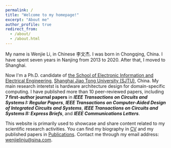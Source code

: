 ```yaml
---
permalink: /
title: "Welcome to my homepage!"
excerpt: "About me"
author_profile: true
redirect_from: 
  - /about/
  - /about.html
---
```


My name is Wenjie Li, in Chinese 李文杰. I was born in Chongqing, China. I have spent seven years in Nanjing from 2013 to 2020. After that, I moved to Shanghai. 

Now I'm a Ph.D. candidate of [the School of Electronic Information and Electrical Engineering](https://www.seiee.sjtu.edu.cn/), [Shanghai Jiao Tong University (SJTU)](https://www.sjtu.edu.cn/), China. My main research interetst is hardware architecture design for domain-specific computing. I have published more than 10 peer-reviewed papers, including **7 first-author journal papers** in ***IEEE Transactions on Circuits and Systems I: Regular Papers***, ***IEEE Transactions on Computer-Aided Design of Integrated Circuits and Systems***, ***IEEE Transactions on Circuits and Systems II: Express Briefs***, and ***IEEE Communications Letters***.

This website is primarily used to showcase and share content related to my scientific research activities. You can find my biography in [CV](https://newdriverlee.github.io/cv/) and my published papers in [Publications](https://newdriverlee.github.io/publications/). Contact me through my email address: wenjielinju@sina.com. 
